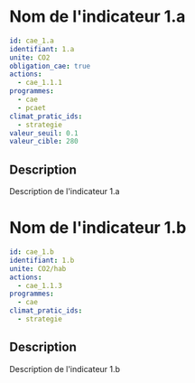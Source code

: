 # Nom de l'indicateur 1.a

```yaml
id: cae_1.a
identifiant: 1.a
unite: CO2
obligation_cae: true
actions:
  - cae_1.1.1
programmes:
  - cae
  - pcaet
climat_pratic_ids:
  - strategie
valeur_seuil: 0.1
valeur_cible: 280
```
## Description
Description de l'indicateur 1.a



# Nom de l'indicateur 1.b

```yaml
id: cae_1.b
identifiant: 1.b
unite: CO2/hab
actions:
  - cae_1.1.3
programmes:
  - cae
climat_pratic_ids:
  - strategie
```
## Description
Description de l'indicateur 1.b

